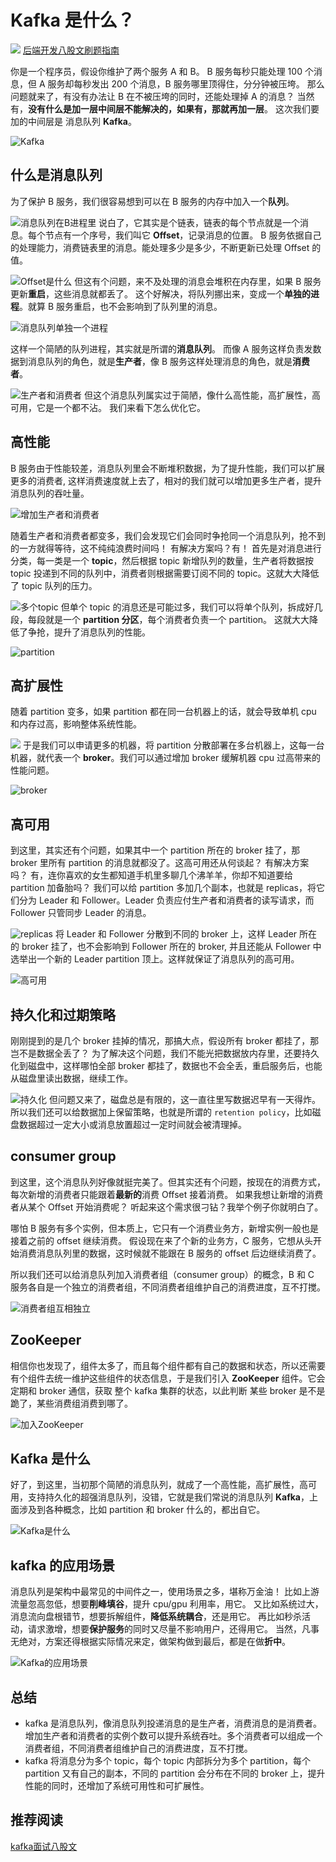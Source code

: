 # Kafka 是什么？

![](https://cdn.xiaobaidebug.top/1711635876652.png)
[后端开发八股文刷题指南](https://golangguide.top)

你是一个程序员，假设你维护了两个服务 A 和 B。
B 服务每秒只能处理 100 个消息，但 A 服务却每秒发出 200 个消息，B 服务哪里顶得住，分分钟被压垮。
那么问题就来了，有没有办法让 B 在不被压垮的同时，还能处理掉 A 的消息？
当然有，**没有什么是加一层中间层不能解决的，如果有，那就再加一层**。
这次我们要加的中间层是 消息队列 **Kafka**。

![Kafka](https://cdn.xiaobaidebug.top/1713671843145.jpeg)

## 什么是消息队列

为了保护 B 服务，我们很容易想到可以在 B 服务的内存中加入一个**队列**。

![消息队列在B进程里](https://cdn.xiaobaidebug.top/1713671959546.jpeg)
说白了，它其实是个链表，链表的每个节点就是一个消息。每个节点有一个序号，我们叫它 **Offset**，记录消息的位置。
B 服务依据自己的处理能力，消费链表里的消息。能处理多少是多少，不断更新已处理 Offset 的值。

![Offset是什么](https://cdn.xiaobaidebug.top/1713671866827.jpeg)
但这有个问题，来不及处理的消息会堆积在内存里，如果 B 服务更新**重启**，这些消息就都丢了。
这个好解决，将队列挪出来，变成一个**单独的进程**。就算 B 服务重启，也不会影响到了队列里的消息。

![消息队列单独一个进程](https://cdn.xiaobaidebug.top/1713671978580.jpeg)

这样一个简陋的队列进程，其实就是所谓的**消息队列**。
而像 A 服务这样负责发数据到消息队列的角色，就是**生产者**，像 B 服务这样处理消息的角色，就是**消费者**。

![生产者和消费者](https://cdn.xiaobaidebug.top/1713672007372.jpeg)
但这个消息队列属实过于简陋，像什么高性能，高扩展性，高可用，它是一个都不沾。
我们来看下怎么优化它。

## 高性能

B 服务由于性能较差，消息队列里会不断堆积数据，为了提升性能，我们可以扩展更多的消费者, 这样消费速度就上去了，相对的我们就可以增加更多生产者，提升消息队列的吞吐量。

![增加生产者和消费者](https://cdn.xiaobaidebug.top/1713672053390.jpeg)

随着生产者和消费者都变多，我们会发现它们会同时争抢同一个消息队列，抢不到的一方就得等待，这不纯纯浪费时间吗！
有解决方案吗？有！
首先是对消息进行分类，每一类是一个 **topic**，然后根据 topic 新增队列的数量，生产者将数据按 topic 投递到不同的队列中，消费者则根据需要订阅不同的 topic。这就大大降低了 topic 队列的压力。

![多个topic](https://cdn.xiaobaidebug.top/1713672075754.jpeg)
但单个 topic 的消息还是可能过多，我们可以将单个队列，拆成好几段，每段就是一个 **partition 分区**，每个消费者负责一个 partition。
这就大大降低了争抢，提升了消息队列的性能。

![partition](https://cdn.xiaobaidebug.top/1713672107754.jpeg)

## 高扩展性

随着 partition 变多，如果 partition 都在同一台机器上的话，就会导致单机 cpu 和内存过高，影响整体系统性能。

![](https://cdn.xiaobaidebug.top/1713672171305.jpeg)
于是我们可以申请更多的机器，将 partition 分散部署在多台机器上，这每一台机器，就代表一个 **broker**。我们可以通过增加 broker 缓解机器 cpu 过高带来的性能问题。

![broker](https://cdn.xiaobaidebug.top/1713672180019.jpeg)

## 高可用

到这里，其实还有个问题，如果其中一个 partition 所在的 broker 挂了，那 broker 里所有 partition 的消息就都没了。这高可用还从何谈起？
有解决方案吗？
有，连你喜欢的女生都知道手机里多聊几个沸羊羊，你却不知道要给 partition 加备胎吗？
我们可以给 partition 多加几个副本，也就是 replicas，将它们分为 Leader 和 Follower。Leader 负责应付生产者和消费者的读写请求，而 Follower 只管同步 Leader 的消息。

![replicas](https://cdn.xiaobaidebug.top/1713672211341.jpeg)
将 Leader 和 Follower 分散到不同的 broker 上，这样 Leader 所在的 broker 挂了，也不会影响到 Follower 所在的 broker, 并且还能从 Follower 中选举出一个新的 Leader partition 顶上。这样就保证了消息队列的高可用。

![高可用](https://cdn.xiaobaidebug.top/1713672217821.jpeg)

## 持久化和过期策略

刚刚提到的是几个 broker 挂掉的情况，那搞大点，假设所有 broker 都挂了，那岂不是数据全丢了？
为了解决这个问题，我们不能光把数据放内存里，还要持久化到磁盘中，这样哪怕全部 broker 都挂了，数据也不会全丢，重启服务后，也能从磁盘里读出数据，继续工作。

![持久化](https://cdn.xiaobaidebug.top/1713672282194.jpeg)
但问题又来了，磁盘总是有限的，这一直往里写数据迟早有一天得炸。
所以我们还可以给数据加上保留策略，也就是所谓的 `retention policy`，比如磁盘数据超过一定大小或消息放置超过一定时间就会被清理掉。

## consumer group

到这里，这个消息队列好像就挺完美了。但其实还有个问题，按现在的消费方式，每次新增的消费者只能跟着**最新的**消费 Offset 接着消费。
如果我想让新增的消费者从某个 Offset 开始消费呢？
听起来这个需求很刁钻？我举个例子你就明白了。

哪怕 B 服务有多个实例，但本质上，它只有一个消费业务方，新增实例一般也是接着之前的 offset 继续消费。
假设现在来了个新的业务方，C 服务，它想从头开始消费消息队列里的数据，这时候就不能跟在 B 服务的 offset 后边继续消费了。

所以我们还可以给消息队列加入消费者组（consumer group）的概念，B 和 C 服务各自是一个独立的消费者组，不同消费者组维护自己的消费进度，互不打搅。

![消费者组互相独立](https://cdn.xiaobaidebug.top/1713672430656.jpeg)

## ZooKeeper

相信你也发现了，组件太多了，而且每个组件都有自己的数据和状态，所以还需要有个组件去统一维护这些组件的状态信息，于是我们引入 **ZooKeeper** 组件。它会定期和 broker 通信，获取 整个 kafka 集群的状态，以此判断 某些 broker 是不是跪了，某些消费组消费到哪了。

![加入ZooKeeper](https://cdn.xiaobaidebug.top/1713672523963.jpeg)

## Kafka 是什么

好了，到这里，当初那个简陋的消息队列，就成了一个高性能，高扩展性，高可用，支持持久化的超强消息队列，没错，它就是我们常说的消息队列 **Kafka**，上面涉及到各种概念，比如 partition 和 broker 什么的，都出自它。

![Kafka是什么](https://cdn.xiaobaidebug.top/1713672461143.jpeg)

## kafka 的应用场景

消息队列是架构中最常见的中间件之一，使用场景之多，堪称万金油！
比如上游流量忽高忽低，想要**削峰填谷**，提升 cpu/gpu 利用率，用它。
又比如系统过大，消息流向盘根错节，想要拆解组件，**降低系统耦合**，还是用它。
再比如秒杀活动，请求激增，想要**保护服务**的同时又尽量不影响用户，还得用它。
当然，凡事无绝对，方案还得根据实际情况来定，做架构做到最后，都是在做**折中**。

![Kafka的应用场景](https://cdn.xiaobaidebug.top/1713672535082.jpeg)

## 总结

- kafka 是消息队列，像消息队列投递消息的是生产者，消费消息的是消费者。增加生产者和消费者的实例个数可以提升系统吞吐。多个消费者可以组成一个消费者组，不同消费者组维护自己的消费进度，互不打搅。
- kafka 将消息分为多个 topic，每个 topic 内部拆分为多个 partition，每个 partition 又有自己的副本，不同的 partition 会分布在不同的 broker 上，提升性能的同时，还增加了系统可用性和可扩展性。



## 推荐阅读
[kafka面试八股文](/中间件/kafka/面试题)
